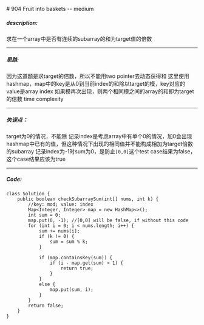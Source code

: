\# 904 Fruit into baskets -- medium
##### description:
求在一个array中是否有连续的subarray的和为target值的倍数
****************
##### 思路:
因为这道题是求target的倍数，所以不能用two pointer去动态获得和
这里使用hashmap，map中的key是从0到当前index的和除以target的模，key对应的value是array index
如果模再次出现，则两个相同模之间的array的和即为target的倍数
time complexity
**********
##### 失误点：
target为0的情况，不能除
记录index是考虑array中有单个0的情况，加0会出现hashmap中已有的值，但这种情况下出现的相同值并不能构成相加为target倍数的subarray
记录index为-1时sum为0，是防止`[0,0]`这个test case结果为false，这个case结果应该为true
********
##### Code:
```
class Solution {
    public boolean checkSubarraySum(int[] nums, int k) {
        //key: mod; value: index
        Map<Integer, Integer> map = new HashMap<>();
        int sum = 0;
        map.put(0, -1); //[0,0] will be false, if without this code
        for (int i = 0; i < nums.length; i++) {
            sum += nums[i];
            if (k != 0) {
                sum = sum % k;
            }

            if (map.containsKey(sum)) {
                if (i - map.get(sum) > 1) {
                    return true;
                }              
            }
            else {
                map.put(sum, i);
            }
        }
        return false;
    }
}
```
